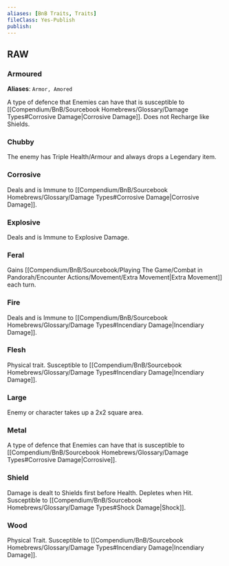 ```yaml
---
aliases: [BnB Traits, Traits]
fileClass: Yes-Publish
publish: 
---
```


## RAW

### Armoured
**Aliases**: `Armor, Amored`

A type of defence that Enemies can have that is susceptible to [[Compendium/BnB/Sourcebook Homebrews/Glossary/Damage Types#Corrosive Damage|Corrosive Damage]]. Does not Recharge like Shields.

### Chubby

The enemy has Triple Health/Armour and always drops a Legendary item.

### Corrosive

Deals and is Immune to [[Compendium/BnB/Sourcebook Homebrews/Glossary/Damage Types#Corrosive Damage|Corrosive Damage]].

### Explosive

Deals and is Immune to Explosive Damage.

### Feral

Gains [[Compendium/BnB/Sourcebook/Playing The Game/Combat in Pandorah/Encounter Actions/Movement/Extra Movement|Extra Movement]] each turn.

### Fire

Deals and is Immune to [[Compendium/BnB/Sourcebook Homebrews/Glossary/Damage Types#Incendiary Damage|Incendiary Damage]].

### Flesh

Physical trait. Susceptible to [[Compendium/BnB/Sourcebook Homebrews/Glossary/Damage Types#Incendiary Damage|Incendiary Damage]].

### Large

Enemy or character takes up a 2x2 square area.

### Metal

A type of defence that Enemies can have that is susceptible to [[Compendium/BnB/Sourcebook Homebrews/Glossary/Damage Types#Corrosive Damage|Corrosive]].

### Shield

Damage is dealt to Shields first before Health. 
Depletes when Hit. 
Susceptible to [[Compendium/BnB/Sourcebook Homebrews/Glossary/Damage Types#Shock Damage|Shock]].

### Wood

Physical Trait. Susceptible to [[Compendium/BnB/Sourcebook Homebrews/Glossary/Damage Types#Incendiary Damage|Incendiary Damage]].
